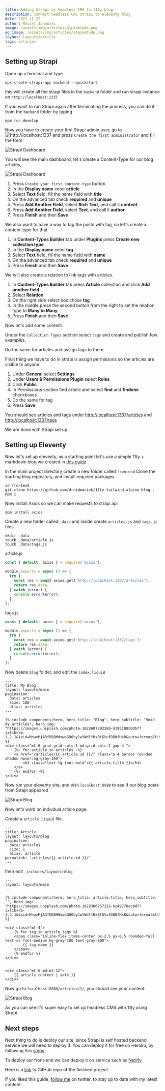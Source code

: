 ```yaml
---
title: Adding Strapi as headless CMS to 11ty blog
description: Connect headless CMS strapi to eleventy blog 
date: 2021-11-22
author: Maciej Janowski
image: /assets/img/articles/alpinetodo.png
og_image: /assets/img/articles/alpinetodo.png
layout: layouts/article
tags: articles
---
```


## Setting up Strapi

Open up a terminal and type 

```npm
npx create-strapi-app backend --quickstart
```

this will create all the strapi files in the `backend` folder and run strapi instance on `http://localhost:1337`

If you want to run Strapi again after terminating the process, you can do it from the `backend` folder by typing

```npm
npm run develop
```

Now you have to create your first Strapi admin user, go to ![http://localhost:1337](http://localhost:1337) and press `Create the first administrator` and fill the form.

![Strapi Dashboard](https://janowski.dev/assets/img/articles/eleventy_strapi/strapi_1.png)

You will see the main dashboard, let's create a Content-Type for our blog articles, 

![Strapi Dashboard](https://janowski.dev/assets/img/articles/eleventy_strapi/strapi_2.png)

1. Press `Create your first content-type` button.
2. In the **Display name** enter **article**
3. Select **Text** field, fill the name field with **title**
4. On the advanced tab check **required** and **unique**
5. Press **Add Another Field**, select **Rich Text**, and call it **content**
6. Press **Add Another Field**, select **Text**, and call it **author**
7. Press **Finish** and then **Save**

We also want to have a way to tag the posts with tag, so let's create a content-type for that.

1. In **Content-Types Builder** tab under **Plugins** press **Create new collection type**
2. In the **Display name** enter **tag**
3. Select **Text** field, fill the name field with **name**
4. On the advanced tab check **required** and **unique**
5. Press **Finish** and then **Save**

We will also create a relation to link tags with articles.

1. In **Content-Types Builder** tab press **Article** collection and click **Add another field**
2. Select **Relation**
3. On the right side select box chose **tag**
4. In the middle press the second button from the right to set the relation type to **Many to Many**
5. Press **Finish** and then **Save**

Now let's add some content.

Under the `Collection Types` section select `tags` and create and publish few examples.

Do the same for articles and assign tags to them.

Final thing we have to do in strapi is assign permissons so the articles are visible to anyone.

1. Under **General** select **Settings** 
2. Under **Users & Permissions Plugin** select **Roles**
3. Click **Public**
4. In Permissions section find article and select **find** and **findone** checkboxes
5. Do the same for tag
6. Press **Save**

You should see articles and tags under [http://localhost:1337/articles](http://localhost:1337/articles) and [http://localhost:1337/tags](http://localhost:1337/tags) 

We are done with Strapi set up.

## Setting up Eleventy

Now let's set up eleventy, as a starting point let's use a simple 11ty + markdown blog we created in [this guide](https://janowski.dev/articles/how-to-set-up-personal-website-with-markdown-tailwind-alpinejs/)

In the main project directory create a new folder called `frontend`
Clone the starting blog repository, and install required packages.

```npm
cd frontend
git clone https://github.com/druidmaciek/11ty-tailwind-alpine-blog .
npm i
```

Now install Axios so we can make requests to strapi api

```npm
npm install axios
```

Create a new folder called `_data` and inside create `articles.js` and `tags.js` files

```npm
mkdir _data
touch _data/article.js
touch _data/tags.js
```

article.js

```javascript
const { default: axios } = require('axios');

module.exports = async () => {
  try {
    const res = await axios.get('http://localhost:1337/articles');
    return res.data;
  } catch (error) {
    console.error(error);
  }
};
```

tags.js

```javascript
const { default: axios } = require('axios');

module.exports = async () => {
  try {
    const res = await axios.get('http://localhost:1337/tags');
    return res.data;
  } catch (error) {
    console.error(error);
  }
};
```

Now delete `blog` folder, and edit the `index.liquid`

```liquid
---
title: My Blog
layout: layouts/main
pagination:
  data: articles
  size: 100
  alias: articles
---

{% include components/hero, hero_title: "Blog", hero_subtitle: "Read my articles", hero_img:
"https://images.unsplash.com/photo-1628607292260-9195108b03b7?ixlib=rb-1.2.1&ixid=MnwxMjA3fDB8MHxwaG90by1wYWdlfHx8fGVufDB8fHx8&auto=format&fit=crop&w=1502&q=80"
%}
<div class="mt-6 grid grid-cols-1 md:grid-cols-2 gap-4 ">
    {%- for article in articles -%}
    <a href="/articles/{{ article.id }}/" class="p-4 border rounded shadow hover:bg-gray-100">
        <h3 class="text-lg font-bold">{{ article.title }}</h3>
    </a>
    {%- endfor -%}
</div>
``` 

Now run your eleventy site, and visit `localhost:8080` to see if our blog posts from Strapi appeared

![Strapi Blog](https://janowski.dev/assets/img/articles/eleventy_strapi/blog_1.png)

Now let's work on indivdual article page.

Create a `article.liquid` file.

```liquid
---
title: Article
layout: layouts/blog
pagination:
  data: articles
  size: 1
  alias: article
permalink: 'articles/{{ article.id }}/'
---
```

then edit `_includes/layouts/blog`

```liquid
---
layout: layouts/main
---

{% include components/hero, hero_title: article.title, hero_subtitle: '', hero_img:
"https://images.unsplash.com/photo-1628366757132-6c49770ec9d7?ixlib=rb-1.2.1&ixid=MnwxMjA3fDB8MHxwaG90by1wYWdlfHx8fGVufDB8fHx8&auto=format&fit=crop&w=1500&q=80"
%}

<div class="mt-4">
    {% for tag in article.tags %}
    <span class="inline-flex items-center px-2.5 py-0.5 rounded-full text-xs font-medium bg-gray-100 text-gray-800">
        {{ tag.name }}
    </span>
    {% endfor %}
</div>


<div class="mt-6 md:mt-12">
    {{ article.content | safe }}
</div>

```

Now go to `localhost:8080/articles/1/`, you should see your content.

![Strapi Blog](https://janowski.dev/assets/img/articles/eleventy_strapi/blog_2.png)

As you can see it's super easy to set up headless CMS with 11ty using Strapi.

## Next steps

Next thing to do is deploy our site, since Strapi is self hosted backend service we will need to deploy it. You can deploy it for free on Heroku, by following this [steps](https://strapi.io/documentation/developer-docs/latest/setup-deployment-guides/deployment/hosting-guides/heroku.html).

To deploy our front-end we can deploy it on service such as [Netlify](https://docs.netlify.com/configure-builds/common-configurations/eleventy/).


Here is a [link](https://github.com/druidmaciek/eleventy_strapi_blog) to GitHub repo of the finished project.

If you liked this guide, [follow me](https://twitter.com/MaciejJanowski) on twitter, to stay up to date with my latest content.
